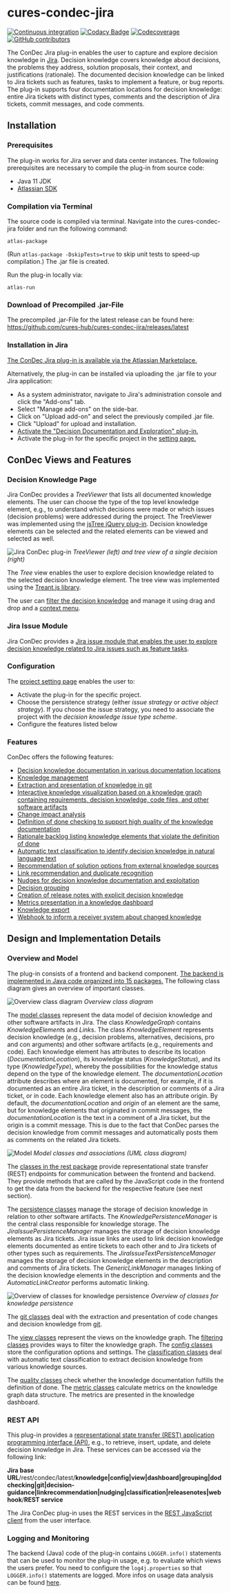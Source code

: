 # cures-condec-jira

[![Continuous integration](https://github.com/cures-hub/cures-condec-jira/actions/workflows/maven.yml/badge.svg)](https://github.com/cures-hub/cures-condec-jira/actions/workflows/maven.yml)
[![Codacy Badge](https://app.codacy.com/project/badge/Grade/e1b098d7a6b94aa199cfe0fd05dc263e)](https://www.codacy.com/gh/cures-hub/cures-condec-jira/dashboard?utm_source=github.com&amp;utm_medium=referral&amp;utm_content=cures-hub/cures-condec-jira&amp;utm_campaign=Badge_Grade)
[![Codecoverage](https://codecov.io/gh/cures-hub/cures-condec-jira/branch/master/graph/badge.svg)](https://codecov.io/gh/cures-hub/cures-condec-jira/branch/master)
[![GitHub contributors](https://img.shields.io/github/contributors/cures-hub/cures-condec-jira.svg)](https://github.com/cures-hub/cures-condec-jira/graphs/contributors)

The ConDec Jira plug-in enables the user to capture and explore decision knowledge in [Jira](https://de.atlassian.com/software/jira).
Decision knowledge covers knowledge about decisions, the problems they address, solution proposals, their context, and justifications (rationale). 
The documented decision knowledge can be linked to Jira tickets such as features, tasks to implement a feature, or bug reports.
The plug-in supports four documentation locations for decision knowledge: entire Jira tickets with distinct types, comments and the description of Jira tickets, commit messages, and code comments.

## Installation

### Prerequisites
The plug-in works for Jira server and data center instances.
The following prerequisites are necessary to compile the plug-in from source code:
- Java 11 JDK
- [Atlassian SDK](https://developer.atlassian.com/docs/getting-started/set-up-the-atlassian-plugin-sdk-and-build-a-project)

### Compilation via Terminal
The source code is compiled via terminal.
Navigate into the cures-condec-jira folder and run the following command:
```
atlas-package
```
(Run `atlas-package -DskipTests=true` to skip unit tests to speed-up compilation.)
The .jar file is created.

Run the plug-in locally via:
```
atlas-run
```

### Download of Precompiled .jar-File
The precompiled .jar-File for the latest release can be found here: https://github.com/cures-hub/cures-condec-jira/releases/latest

### Installation in Jira
[The ConDec Jira plug-in is available via the Atlassian Marketplace.](
https://marketplace.atlassian.com/apps/1219690/decision-documentation-and-exploration)

Alternatively, the plug-in can be installed via uploading the .jar file to your Jira application:
- As a system administrator, navigate to Jira's administration console and click the "Add-ons" tab.
- Select "Manage add-ons" on the side-bar.
- Click on "Upload add-on" and select the previously compiled .jar file.
- Click "Upload" for upload and installation.
- [Activate the "Decision Documentation and Exploration" plug-in.](doc/screenshots/installed_plugin.png)
- Activate the plug-in for the specific project in the [setting page.](doc/screenshots/config_plugin.png)

## ConDec Views and Features

### Decision Knowledge Page
Jira ConDec provides a *TreeViewer* that lists all documented knowledge elements.
The user can choose the type of the top level knowledge element, e.g., to understand which decisions were made or which issues (decision problems) were addressed during the project.
The TreeViewer was implemented using the [jsTree jQuery plug-in](https://www.jstree.com).
Decision knowledge elements can be selected and the related elements can be viewed and selected as well.

![Jira ConDec plug-in](doc/screenshots/example_radargrammetry.png)
*TreeViewer (left) and tree view of a single decision (right)*

The *Tree* view enables the user to explore decision knowledge related to the selected decision knowledge element.
The tree view was implemented using the [Treant.js library](http://fperucic.github.io/treant-js).

The user can [filter the decision knowledge](doc/screenshots/example_radargrammetry_filter.png) and manage it using drag and drop and a [context menu](https://github.com/cures-hub/cures-condec-jira/raw/master/doc/screenshots/example_radargrammetry_context_menu.png).

### Jira Issue Module
Jira ConDec provides a [Jira issue module that enables the user to explore decision knowledge related to Jira issues such as feature tasks](https://github.com/cures-hub/cures-condec-jira/raw/master/doc/screenshots/example_radargrammetry_issue_module.png).

### Configuration
The [project setting page](doc/screenshots/config_plugin.png) enables the user to:
- Activate the plug-in for the specific project.
- Choose the persistence strategy (either *issue strategy* or *active object strategy*). If you choose the issue strategy, you need to associate the project with the *decision knowledge issue type scheme*.
- Configure the features listed below

### Features
ConDec offers the following features:
- [Decision knowledge documentation in various documentation locations](doc/features/documentation.md)
- [Knowledge management](doc/features/knowledge-management.md)
- [Extraction and presentation of knowledge in git](doc/features/knowledge-in-git-presentation.md)
- [Interactive knowledge visualization based on a knowledge graph containing requirements, decision knowledge, code files, and other software artifacts](doc/features/knowledge-visualization.md)
- [Change impact analysis](doc/features/change-impact-analysis.md)
- [Definition of done checking to support high quality of the knowledge documentation](doc/features/quality-checking.md)
- [Rationale backlog listing knowledge elements that violate the definition of done](doc/features/rationale-backlog.md)
- [Automatic text classification to identify decision knowledge in natural language text](doc/features/automatic-text-classification.md)
- [Recommendation of solution options from external knowledge sources](doc/features/decision-guidance.md)
- [Link recommendation and duplicate recognition](doc/features/link-recommendation.md)
- [Nudges for decision knowledge documentation and exploitation](doc/features/nudging.md)
- [Decision grouping](doc/features/decision-grouping.md)
- [Creation of release notes with explicit decision knowledge](doc/features/release-notes-creation.md)
- [Metrics presentation in a knowledge dashboard](doc/features/dashboard.md)
- [Knowledge export](doc/features/knowledge-export.md)
- [Webhook to inform a receiver system about changed knowledge](doc/features/webhook.md)

## Design and Implementation Details

### Overview and Model
The plug-in consists of a frontend and backend component.
[The backend is implemented in Java code organized into 15 packages.](src/main/java/de/uhd/ifi/se/decision/management/jira)
The following class diagram gives an overview of important classes.

![Overview class diagram](doc/diagrams/class_diagram_overview.png)
*Overview class diagram*

The [model classes](src/main/java/de/uhd/ifi/se/decision/management/jira/model) represent the data model of decision knowledge and other software artifacts in Jira. 
The class *KnowledgeGraph* contains *KnowledgeElement*s and *Link*s.
The class *KnowledgeElement* represents decision knowledge (e.g., decision problems, alternatives, decisions, pro and con arguments) and other software artifacts (e.g., requirements and code).
Each knowledge element has attributes to describe its location (*DocumentationLocation*), its knowledge status (*KnowledgeStatus*), and its type (*KnowledgeType*), whereby the possibilities for the knowledge status depend on the type of the knowledge element.
The *documentationLocation* attribute describes where an element is documented, for example, if it is documented as an entire Jira ticket, in the description or comments of a Jira ticket, or in code.
Each knowledge element also has an attribute origin. 
By default, the *documentationLocation* and *origin* of an element are the same, but for knowledge elements that originated in commit messages, the *documentationLocation* is the text in a comment of a Jira ticket, but the origin is a commit message.
This is due to the fact that ConDec parses the decision knowledge from commit messages and automatically posts them as comments on the related Jira tickets.

![Model](doc/diagrams/class_diagram_model_detailed.png)
*Model classes and associations (UML class diagram)*

The [classes in the rest package](src/main/java/de/uhd/ifi/se/decision/management/jira/rest) provide representational state transfer (REST) endpoints for communication between the frontend and backend. 
They provide methods that are called by the JavaScript code in the frontend to get the data from the backend for the respective feature (see next section). 

The [persistence classes](src/main/java/de/uhd/ifi/se/decision/management/jira/persistence) manage the storage of decision knowledge in relation to other software artifacts.
The *KnowledgePersistenceManager* is the central class responsible for knowledge storage.
The *JiraIssuePersistenceManager* manages the storage of decision knowledge elements as Jira tickets.
Jira issue links are used to link decision knowledge elements documented as entire tickets to each other and to Jira tickets of other types such as requirements.
The *JiraIssueTextPersistenceManager* manages the storage of decision knowledge elements in the description and comments of Jira tickets.
The *GenericLinkManager* manages linking of the decision knowledge elements in the description and comments and the *AutomaticLinkCreator* performs automatic linking.

![Overview of classes for knowledge persistence](doc/diagrams/class_diagram_persistence_overview.png)
*Overview of classes for knowledge persistence*

The [git classes](src/main/java/de/uhd/ifi/se/decision/management/jira/git) deal with the extraction and presentation of code changes and decision knowledge from [git](https://git-scm.com).

The [view classes](src/main/java/de/uhd/ifi/se/decision/management/jira/view) represent the views on the knowledge graph. 
The [filtering classes](src/main/java/de/uhd/ifi/se/decision/management/jira/filtering) provides ways to filter the knowledge graph.
The [config classes](src/main/java/de/uhd/ifi/se/decision/management/jira/config) store the configuration options and settings. 
The [classification classes](src/main/java/de/uhd/ifi/se/decision/management/jira/rest) deal with automatic text classification to extract decision knowledge from various knowledge sources.

The [quality classes](src/main/java/de/uhd/ifi/se/decision/management/jira/quality) check whether the knowledge documentation fulfills the definition of done.
The [metric classes](src/main/java/de/uhd/ifi/se/decision/management/jira/metric) calculate metrics on the knowledge graph data structure. 
The metrics are presented in the knowledge dashboard.

### REST API
This plug-in provides a [representational state transfer (REST) application programming interface (API)](src/main/java/de/uhd/ifi/se/decision/management/jira/rest), 
e.g., to retrieve, insert, update, and delete decision knowledge in Jira.
These services can be accessed via the following link:

**Jira base URL**/rest/condec/latest/**knowledge|config|view|dashboard|grouping|dodchecking|git|decision-guidance|linkrecommendation|nudging|classification|releasenotes|webhook**/**REST service**

The Jira ConDec plug-in uses the REST services in the [REST JavaScript client](src/main/resources/js/condec.api.js) from the user interface.

### Logging and Monitoring
The backend (Java) code of the plug-in contains `LOGGER.info()` statements that can be used to monitor the plug-in usage, 
e.g. to evaluate which views the users prefer.
You need to configure the `log4j.properties` so that `LOGGER.info()` statements are logged.
More infos on usage data analysis can be found [here](doc/logging/).